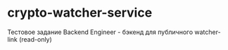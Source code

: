 # crypto-watcher-service
Тестовое задание Backend Engineer - бэкенд для публичного watcher-link (read-only)
